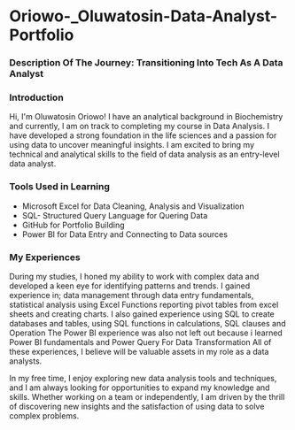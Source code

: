 # Oriowo-_Oluwatosin-Data-Analyst-Portfolio

### Description Of The Journey: Transitioning Into Tech As A Data Analyst

### Introduction
Hi, I'm Oluwatosin Oriowo! I have an analytical background in Biochemistry and currently, I am on track to completing my course in Data Analysis. I have developed a strong foundation in the life sciences and a passion for using data to uncover meaningful insights. I am excited to bring my technical and analytical skills to the field of data analysis as an entry-level data analyst.

### Tools Used in Learning
- Microsoft Excel for Data Cleaning, Analysis and Visualization
- SQL- Structured Query Language for Quering Data
- GitHub for Portfolio Building
- Power BI for Data Entry and Connecting to Data sources

### My Experiences
During my studies, I honed my ability to work with complex data and developed a keen eye for identifying patterns and trends. I gained experience in;
data management through data entry fundamentals,  
statistical analysis using Excel Functions
reporting pivot tables from excel sheets and creating charts. 
I also gained experience using SQL to create databases and tables, using SQL functions in calculations, SQL clauses and Operation
The Power BI experience was also not left out because i learned Power BI fundamentals and Power Query For Data Transformation
All of these experiences, I believe will be valuable assets in my role as a data analysts.

In my free time, I enjoy exploring new data analysis tools and techniques, and I am always looking for opportunities to expand my knowledge and skills. Whether working on a team or independently, I am driven by the thrill of discovering new insights and the satisfaction of using data to solve complex problems.

